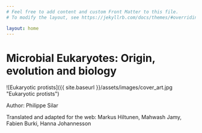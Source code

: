 ```yaml
---
# Feel free to add content and custom Front Matter to this file.
# To modify the layout, see https://jekyllrb.com/docs/themes/#overriding-theme-defaults

layout: home
---
```

# Microbial Eukaryotes: Origin, evolution and biology

![Eukaryotic protists]({{ site.baseurl }}/assets/images/cover_art.jpg "Eukaryotic protists")

Author: Philippe Silar

Translated and adapted for the web: Markus Hiltunen, Mahwash Jamy, Fabien Burki, Hanna Johannesson
